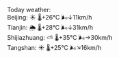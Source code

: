 Today weather:  
Beijing: ☀️   🌡️+26°C 🌬️↓11km/h  
Tianjin: 🌦   🌡️+28°C 🌬️↓31km/h  
Shijiazhuang: ⛅️  🌡️+35°C 🌬️→30km/h  
Tangshan: ☀️   🌡️+25°C 🌬️↘16km/h  
